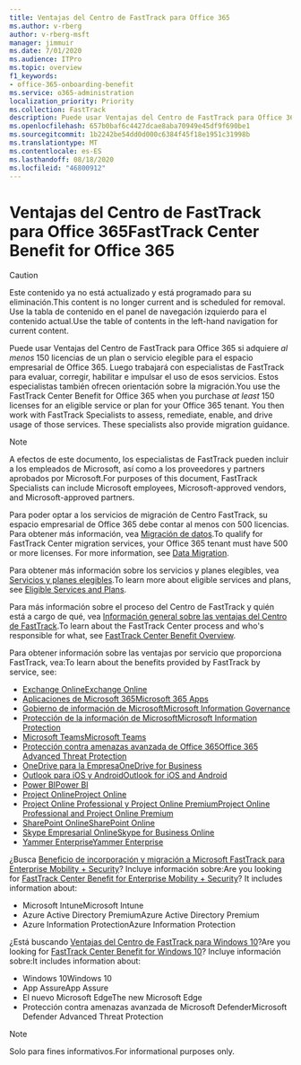 ```yaml
---
title: Ventajas del Centro de FastTrack para Office 365
ms.author: v-rberg
author: v-rberg-msft
manager: jimmuir
ms.date: 7/01/2020
ms.audience: ITPro
ms.topic: overview
f1_keywords:
- office-365-onboarding-benefit
ms.service: o365-administration
localization_priority: Priority
ms.collection: FastTrack
description: Puede usar Ventajas del Centro de FastTrack para Office 365 si adquiere al menos 150 licencias de un plan o servicio elegible para el espacio empresarial de Office 365. Luego trabajará con especialistas de FastTrack para evaluar, corregir, habilitar e impulsar el uso de esos servicios. Estos especialistas también ofrecen orientación sobre la migración.
ms.openlocfilehash: 657b0baf6c4427dcae8aba70949e45df9f690be1
ms.sourcegitcommit: 1b2242be54dd0d000c6384f45f18e1951c31998b
ms.translationtype: MT
ms.contentlocale: es-ES
ms.lasthandoff: 08/18/2020
ms.locfileid: "46800912"
---
```

# <a name="fasttrack-center-benefit-for-office-365"></a><span data-ttu-id="f63cc-105">Ventajas del Centro de FastTrack para Office 365</span><span class="sxs-lookup"><span data-stu-id="f63cc-105">FastTrack Center Benefit for Office 365</span></span>

> [!CAUTION]
> <span data-ttu-id="f63cc-106">Este contenido ya no está actualizado y está programado para su eliminación.</span><span class="sxs-lookup"><span data-stu-id="f63cc-106">This content is no longer current and is scheduled for removal.</span></span> <span data-ttu-id="f63cc-107">Use la tabla de contenido en el panel de navegación izquierdo para el contenido actual.</span><span class="sxs-lookup"><span data-stu-id="f63cc-107">Use the table of contents in the left-hand navigation for current content.</span></span>

<span data-ttu-id="f63cc-p103">Puede usar Ventajas del Centro de FastTrack para Office 365 si adquiere *al menos* 150 licencias de un plan o servicio elegible para el espacio empresarial de Office 365. Luego trabajará con especialistas de FastTrack para evaluar, corregir, habilitar e impulsar el uso de esos servicios. Estos especialistas también ofrecen orientación sobre la migración.</span><span class="sxs-lookup"><span data-stu-id="f63cc-p103">You use the FastTrack Center Benefit for Office 365 when you purchase  *at least*  150 licenses for an eligible service or plan for your Office 365 tenant. You then work with FastTrack Specialists to assess, remediate, enable, and drive usage of those services. These specialists also provide migration guidance.</span></span> 
  
> [!NOTE]
> <span data-ttu-id="f63cc-111">A efectos de este documento, los especialistas de FastTrack pueden incluir a los empleados de Microsoft, así como a los proveedores y partners aprobados por Microsoft.</span><span class="sxs-lookup"><span data-stu-id="f63cc-111">For purposes of this document, FastTrack Specialists can include Microsoft employees, Microsoft-approved vendors, and Microsoft-approved partners.</span></span> 
  
<span data-ttu-id="f63cc-p104">Para poder optar a los servicios de migración de Centro FastTrack, su espacio empresarial de Office 365 debe contar al menos con 500 licencias. Para obtener más información, vea [Migración de datos](O365-data-migration.md).</span><span class="sxs-lookup"><span data-stu-id="f63cc-p104">To qualify for FastTrack Center migration services, your Office 365 tenant must have 500 or more licenses. For more information, see [Data Migration](O365-data-migration.md).</span></span>
  
<span data-ttu-id="f63cc-114">Para obtener más información sobre los servicios y planes elegibles, vea [Servicios y planes elegibles](M365-eligible-services-and-plans.md).</span><span class="sxs-lookup"><span data-stu-id="f63cc-114">To learn more about eligible services and plans, see [Eligible Services and Plans](M365-eligible-services-and-plans.md).</span></span>
  
<span data-ttu-id="f63cc-115">Para más información sobre el proceso del Centro de FastTrack y quién está a cargo de qué, vea [Información general sobre las ventajas del Centro de FastTrack](O365-fasttrack-benefit-overview.md).</span><span class="sxs-lookup"><span data-stu-id="f63cc-115">To learn about the FastTrack Center process and who's responsible for what, see [FastTrack Center Benefit Overview](O365-fasttrack-benefit-overview.md).</span></span>

<span data-ttu-id="f63cc-116">Para obtener información sobre las ventajas por servicio que proporciona FastTrack, vea:</span><span class="sxs-lookup"><span data-stu-id="f63cc-116">To learn about the benefits provided by FastTrack by service, see:</span></span>

- [<span data-ttu-id="f63cc-117">Exchange Online</span><span class="sxs-lookup"><span data-stu-id="f63cc-117">Exchange Online</span></span>](O365-fasttrack-responsibilities.md#exchange-online)
- [<span data-ttu-id="f63cc-118">Aplicaciones de Microsoft 365</span><span class="sxs-lookup"><span data-stu-id="f63cc-118">Microsoft 365 Apps</span></span>](O365-fasttrack-responsibilities.md#microsoft-365-apps)
- [<span data-ttu-id="f63cc-119">Gobierno de información de Microsoft</span><span class="sxs-lookup"><span data-stu-id="f63cc-119">Microsoft Information Governance</span></span>](O365-fasttrack-responsibilities.md#microsoft-information-governance)
- [<span data-ttu-id="f63cc-120">Protección de la información de Microsoft</span><span class="sxs-lookup"><span data-stu-id="f63cc-120">Microsoft Information Protection</span></span>](O365-fasttrack-responsibilities.md#microsoft-information-protection)
- [<span data-ttu-id="f63cc-121">Microsoft Teams</span><span class="sxs-lookup"><span data-stu-id="f63cc-121">Microsoft Teams</span></span>](O365-fasttrack-responsibilities.md#microsoft-teams)
- [<span data-ttu-id="f63cc-122">Protección contra amenazas avanzada de Office 365</span><span class="sxs-lookup"><span data-stu-id="f63cc-122">Office 365 Advanced Threat Protection</span></span>](O365-fasttrack-responsibilities.md#office-365-advanced-threat-protection)
- [<span data-ttu-id="f63cc-123">OneDrive para la Empresa</span><span class="sxs-lookup"><span data-stu-id="f63cc-123">OneDrive for Business</span></span>](O365-fasttrack-responsibilities.md#onedrive-for-business)
- [<span data-ttu-id="f63cc-124">Outlook para iOS y Android</span><span class="sxs-lookup"><span data-stu-id="f63cc-124">Outlook for iOS and Android</span></span>](O365-fasttrack-responsibilities.md#outlook-for-ios-and-android)
- [<span data-ttu-id="f63cc-125">Power BI</span><span class="sxs-lookup"><span data-stu-id="f63cc-125">Power BI</span></span>](O365-fasttrack-responsibilities.md#power-bi)
- [<span data-ttu-id="f63cc-126">Project Online</span><span class="sxs-lookup"><span data-stu-id="f63cc-126">Project Online</span></span>](O365-fasttrack-responsibilities.md#project-online)
- [<span data-ttu-id="f63cc-127">Project Online Professional y Project Online Premium</span><span class="sxs-lookup"><span data-stu-id="f63cc-127">Project Online Professional and Project Online Premium</span></span>](O365-fasttrack-responsibilities.md#project-online-professional-and-project-online-premium)
- [<span data-ttu-id="f63cc-128">SharePoint Online</span><span class="sxs-lookup"><span data-stu-id="f63cc-128">SharePoint Online</span></span>](O365-fasttrack-responsibilities.md#sharepoint-online)
- [<span data-ttu-id="f63cc-129">Skype Empresarial Online</span><span class="sxs-lookup"><span data-stu-id="f63cc-129">Skype for Business Online</span></span>](O365-fasttrack-responsibilities.md#skype-for-business-online)
- [<span data-ttu-id="f63cc-130">Yammer Enterprise</span><span class="sxs-lookup"><span data-stu-id="f63cc-130">Yammer Enterprise</span></span>](O365-fasttrack-responsibilities.md#yammer-enterprise)
  
<span data-ttu-id="f63cc-p105">¿Busca [Beneficio de incorporación y migración a Microsoft FastTrack para Enterprise Mobility + Security](EMS-fasttrack-benefit-for-EMS.md)? Incluye información sobre:</span><span class="sxs-lookup"><span data-stu-id="f63cc-p105">Are you looking for [FastTrack Center Benefit for Enterprise Mobility + Security](EMS-fasttrack-benefit-for-EMS.md)? It includes information about:</span></span>
  
- <span data-ttu-id="f63cc-133">Microsoft Intune</span><span class="sxs-lookup"><span data-stu-id="f63cc-133">Microsoft Intune</span></span>
- <span data-ttu-id="f63cc-134">Azure Active Directory Premium</span><span class="sxs-lookup"><span data-stu-id="f63cc-134">Azure Active Directory Premium</span></span> 
- <span data-ttu-id="f63cc-135">Azure Information Protection</span><span class="sxs-lookup"><span data-stu-id="f63cc-135">Azure Information Protection</span></span>

<span data-ttu-id="f63cc-136">¿Está buscando [Ventajas del Centro de FastTrack para Windows 10](Win-10-fasttrack-benefit-for-Windows-10.md)?</span><span class="sxs-lookup"><span data-stu-id="f63cc-136">Are you looking for [FastTrack Center Benefit for Windows 10](Win-10-fasttrack-benefit-for-Windows-10.md)?</span></span> <span data-ttu-id="f63cc-137">Incluye información sobre:</span><span class="sxs-lookup"><span data-stu-id="f63cc-137">It includes information about:</span></span>

- <span data-ttu-id="f63cc-138">Windows 10</span><span class="sxs-lookup"><span data-stu-id="f63cc-138">Windows 10</span></span>
- <span data-ttu-id="f63cc-139">App Assure</span><span class="sxs-lookup"><span data-stu-id="f63cc-139">App Assure</span></span>
- <span data-ttu-id="f63cc-140">El nuevo Microsoft Edge</span><span class="sxs-lookup"><span data-stu-id="f63cc-140">The new Microsoft Edge</span></span>
- <span data-ttu-id="f63cc-141">Protección contra amenazas avanzada de Microsoft Defender</span><span class="sxs-lookup"><span data-stu-id="f63cc-141">Microsoft Defender Advanced Threat Protection</span></span>
    
> [!NOTE]
> <span data-ttu-id="f63cc-142">Solo para fines informativos.</span><span class="sxs-lookup"><span data-stu-id="f63cc-142">For informational purposes only.</span></span> 

